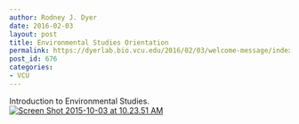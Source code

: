 ```yaml
---
author: Rodney J. Dyer
date: 2016-02-03
layout: post
title: Environmental Studies Orientation
permalink: https://dyerlab.bio.vcu.edu/2016/02/03/welcome-message/index.html
post_id: 676
categories: 
- VCU
---
```

Introduction to Environmental Studies.
[![Screen Shot 2015-10-03 at 10.23.51 AM](http://dyerlab.bio.vcu.edu/wp-content/uploads/sites/4831/2015/10/Screen-Shot-2015-10-03-at-10.23.51-AM-e1443882258166.png)](https://docs.google.com/presentation/d/1WtINUXmFFdxXO0xw34c3pGvN9h9X2_4wbiNOhGhX46Y/pub?start=false&loop=false&delayms=3000)
